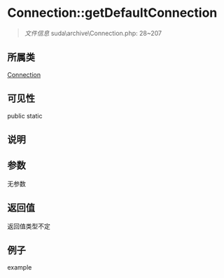 # Connection::getDefaultConnection

> *文件信息* suda\archive\Connection.php: 28~207
## 所属类 

[Connection](../Connection.md)

## 可见性

  public  static
## 说明



## 参数

无参数

## 返回值
返回值类型不定

## 例子

example